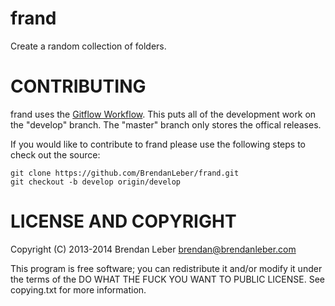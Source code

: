 # frand 

Create a random collection of folders.


# CONTRIBUTING

frand uses the [Gitflow Workflow](https://www.atlassian.com/git/workflows#!workflow-gitflow).
This puts all of the development work on the "develop" branch.  The "master" branch
only stores the offical releases.

If you would like to contribute to frand please use the following steps
to check out the source:

    git clone https://github.com/BrendanLeber/frand.git
    git checkout -b develop origin/develop

# LICENSE AND COPYRIGHT

Copyright (C) 2013-2014 Brendan Leber <brendan@brendanleber.com>

This program is free software; you can redistribute it and/or modify it under
the terms of the DO WHAT THE FUCK YOU WANT TO PUBLIC LICENSE.
See copying.txt for more information.
